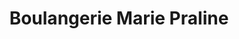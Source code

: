 ---
title: "Boulangerie Marie Praline"
url: /saint-sauveur/boulangerie-marie-praline/
shop: Bäckerei
---